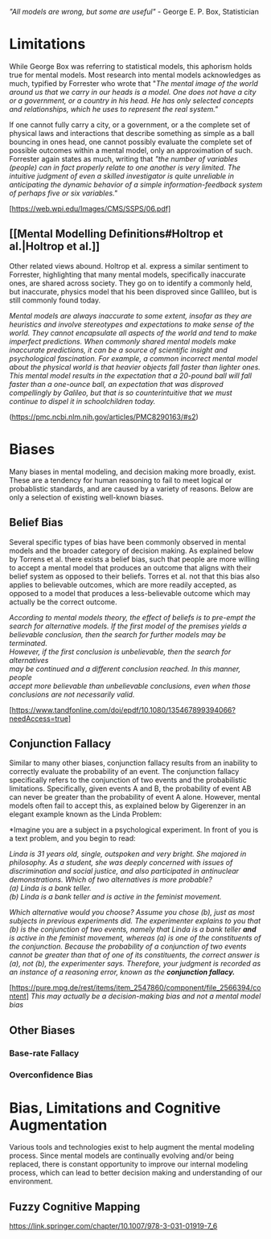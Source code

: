 
*"All models are wrong, but some are useful"* -  George E. P. Box, Statistician

# Limitations 
While George Box was referring to statistical models, this aphorism holds true for mental models. Most research into mental models acknowledges as much, typified by Forrester who wrote that "*The mental image of the world around us that we carry in our heads is a model. One does not have a city or a government, or a country in his head. He has only selected concepts and relationships, which he uses to represent the real system."* 

If one cannot fully carry a city, or a government, or a the complete set of physical laws and interactions that describe something as simple as a ball bouncing in ones head, one cannot possibly evaluate the complete set of possible outcomes within a mental model, only an approximation of such. Forrester again states as much, writing that *"the number of variables (people) can in fact properly relate to one another is very limited. The intuitive judgment of even a skilled investigator is quite unreliable in anticipating the dynamic behavior of a simple information-feedback system of perhaps five or six variables."* 

[https://web.wpi.edu/Images/CMS/SSPS/06.pdf]

## [[Mental Modelling Definitions#Holtrop et al.|Holtrop et al.]]
Other related views abound. Holtrop et al. express a similar sentiment to Forrester, highlighting that many mental models, specifically inaccurate ones, are shared across society. They go on to identify a commonly held, but inaccurate, physics model that his been disproved since Gallileo, but is still commonly found today.

*Mental models are always inaccurate to some extent, insofar as they are heuristics and involve stereotypes and expectations to make sense of the world. They cannot encapsulate all aspects of the world and tend to make imperfect predictions. When commonly shared mental models make inaccurate predictions, it can be a source of scientific insight and psychological fascination. For example, a common incorrect mental model about the physical world is that heavier objects fall faster than lighter ones. This mental model results in the expectation that a 20-pound ball will fall faster than a one-ounce ball, an expectation that was disproved compellingly by Galileo, but that is so counterintuitive that we must continue to dispel it in schoolchildren today.*

(https://pmc.ncbi.nlm.nih.gov/articles/PMC8290163/#s2)

# Biases

Many biases in mental modeling, and decision making more broadly, exist. These are a tendency for human reasoning to fail to meet logical or probablistic standards, and are caused by a variety of reasons. Below are only a selection of existing well-known biases.
## Belief Bias
Several specific types of bias have been commonly observed in mental models and the broader category of decision making. As explained below by Torrens et al. there exists a belief bias, such that people are more willing to accept a mental model that produces an outcome that aligns with their belief system as opposed to their beliefs. Torres et al. not that this bias also applies to  believable outcomes, which are more readily accepted, as opposed to a model that produces a less-believable outcome which may actually be the correct outcome. 

*According to mental models theory, the effect of beliefs is to pre-empt the  
search for alternative models. If the first model of the premises yields a  
believable conclusion, then the search for further models may be terminated.  
However, if the first conclusion is unbelievable, then the search for alternatives  
may be continued and a different conclusion reached. In this manner, people  
accept more believable than unbelievable conclusions, even when those  
conclusions are not necessarily valid.*

[https://www.tandfonline.com/doi/epdf/10.1080/135467899394066?needAccess=true]

## Conjunction Fallacy 
Similar to many other biases, conjunction fallacy results from an inability to correctly evaluate the probability of an event. The conjunction fallacy specifically refers to the conjunction of two events and the probabilistic limitations. Specifically, given events A and B, the probability of event AB can never be greater than the probability of event A alone. However, mental models often fail to accept this, as explained below by Gigerenzer in an elegant example known as the Linda Problem: 

*Imagine you are a subject in a psychological experiment. In front of you is a text problem, and you begin to read:

*Linda is 31 years old, single, outspoken and very bright. She majored in philosophy. As a student, she was deeply concerned with issues of discrimination and social justice, and also participated in antinuclear demonstrations. Which of two alternatives is more probable?  
	(a) Linda is a bank teller.  
	(b) Linda is a bank teller and is active in the feminist movement.*

*Which alternative would you choose? Assume you chose (b), just as most subjects in previous experiments did. The experimenter explains to you that (b) is the conjunction of two events, namely that Linda is a bank teller **and** is active in the feminist movement, whereas (a) is one of the constituents of the conjunction. Because the probability of a conjunction of two events cannot be greater than that of one of its constituents, the correct answer is (a), not (b), the experimenter says. Therefore, your judgment is recorded as an instance of a reasoning error, known as the **conjunction fallacy.***

[https://pure.mpg.de/rest/items/item_2547860/component/file_2566394/content]
*This may actually be a decision-making bias and not a mental model bias*

## Other Biases 
### Base-rate Fallacy
### Overconfidence Bias 


# Bias, Limitations and Cognitive Augmentation 
Various tools and technologies exist to help augment the mental modeling process. Since mental models are continually evolving and/or being replaced, there is constant opportunity to improve our internal modeling process, which can lead to better decision making and understanding of our environment. 

## Fuzzy Cognitive Mapping

https://link.springer.com/chapter/10.1007/978-3-031-01919-7_6
